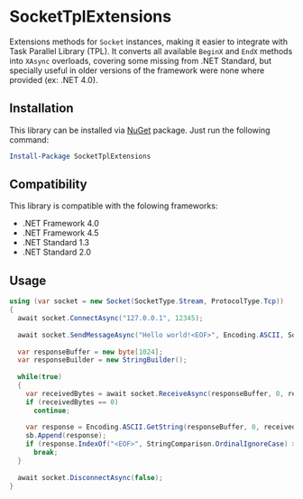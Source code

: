 # SocketTplExtensions
Extensions methods for `Socket` instances, making it easier to integrate with Task Parallel Library (TPL). It converts all available `BeginX` and `EndX` methods into `XAsync` overloads, covering some missing from .NET Standard, but specially useful in older versions of the framework were none where provided (ex: .NET 4.0).

## Installation 
This library can be installed via [NuGet](https://www.nuget.org/packages/SocketTplExtensions/) package. Just run the following command:

```powershell
Install-Package SocketTplExtensions
```

## Compatibility

This library is compatible with the folowing frameworks:

* .NET Framework 4.0
* .NET Framework 4.5
* .NET Standard 1.3
* .NET Standard 2.0

## Usage
```csharp
using (var socket = new Socket(SocketType.Stream, ProtocolType.Tcp))
{
  await socket.ConnectAsync("127.0.0.1", 12345);
  
  await socket.SendMessageAsync("Hello world!<EOF>", Encoding.ASCII, SocketFlags.None);
  
  var responseBuffer = new byte[1024];
  var responseBuilder = new StringBuilder();
  
  while(true)
  {
    var receivedBytes = await socket.ReceiveAsync(responseBuffer, 0, responseBuffer.Length, SocketFlags.None);
    if (receivedBytes == 0)
      continue;
      
    var response = Encoding.ASCII.GetString(responseBuffer, 0, receivedBytes);
    sb.Append(response);
    if (response.IndexOf("<EOF>", StringComparison.OrdinalIgnoreCase) > -1)
      break;
  }
  
  await socket.DisconnectAsync(false);
}
```
